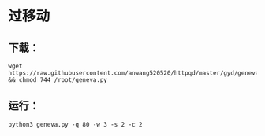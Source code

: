 # 过移动

## 下载：
````
wget https://raw.githubusercontent.com/anwang520520/httpqd/master/gyd/geneva.py && chmod 744 /root/geneva.py

````
## 运行：
````
python3 geneva.py -q 80 -w 3 -s 2 -c 2
````
